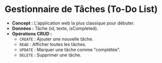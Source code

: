 # Gestionnaire de Tâches (To-Do List)
*   **Concept :** L'application web la plus classique pour débuter.
*   **Données :** Tâche (id, texte, isCompleted).
*   **Opérations CRUD :**
    *   `CREATE` : Ajouter une nouvelle tâche.
    *   `READ` : Afficher toutes les tâches.
    *   `UPDATE` : Marquer une tâche comme "complétée".
    *   `DELETE` : Supprimer une tâche.